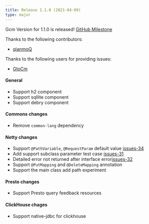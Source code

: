 ```yaml
---
title: Release 1.1.0 (2021-04-09)
type: major
---
```


Gcm Version for 1.1.0 is released! [GitHub Milestone](https://github.com/EdurtIO/incubator-gcm/milestone/7)

Thanks to the following contributors:

- [qianmoQ](https://github.com/qianmoQ)

Thanks to the following users for providing issues:

- [GtoCm](https://github.com/GtoCm)

#### General

- Support h2 component
- Support sqllite component
- Support debry component

#### Commons changes

- Remove `common-lang` dependency

#### Netty changes

- Support `@PathVariable`, `@RequestParam` default value [issues-34](https://github.com/EdurtIO/incubator-gcm/issues/34)
- Add support subclass parameter test case [issues-31](https://github.com/EdurtIO/incubator-gcm/issues/31)
- Detailed error not returned after interface error[issues-32](https://github.com/EdurtIO/incubator-gcm/issues/32)
- Support `@PutMapping` and `@DeleteMapping` annotation
- Support the main class add path experiment

#### Presto changes

- Support Presto query feedback resources

#### ClickHouse chages

- Support native-jdbc for clickhouse

